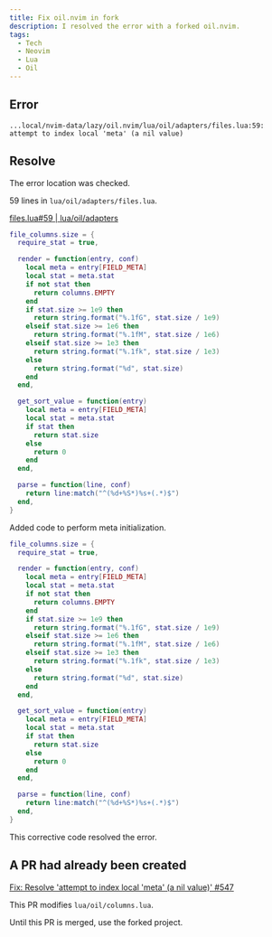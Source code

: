 ```yaml
---
title: Fix oil.nvim in fork
description: I resolved the error with a forked oil.nvim.
tags:
  - Tech
  - Neovim
  - Lua
  - Oil
---
```


## Error

```shell
...local/nvim-data/lazy/oil.nvim/lua/oil/adapters/files.lua:59: attempt to index local 'meta' (a nil value)
```

## Resolve

The error location was checked.

59 lines in `lua/oil/adapters/files.lua`.

[files.lua#59 | lua/oil/adapters](https://github.com/stevearc/oil.nvim/blob/c6a39a69b2df7c10466f150dde0bd23e49c1fba3/lua/oil/adapters/files.lua#L59)

```lua
file_columns.size = {
  require_stat = true,

  render = function(entry, conf)
    local meta = entry[FIELD_META]
    local stat = meta.stat
    if not stat then
      return columns.EMPTY
    end
    if stat.size >= 1e9 then
      return string.format("%.1fG", stat.size / 1e9)
    elseif stat.size >= 1e6 then
      return string.format("%.1fM", stat.size / 1e6)
    elseif stat.size >= 1e3 then
      return string.format("%.1fk", stat.size / 1e3)
    else
      return string.format("%d", stat.size)
    end
  end,

  get_sort_value = function(entry)
    local meta = entry[FIELD_META]
    local stat = meta.stat
    if stat then
      return stat.size
    else
      return 0
    end
  end,

  parse = function(line, conf)
    return line:match("^(%d+%S*)%s+(.*)$")
  end,
}
```

Added code to perform meta initialization.

```lua
file_columns.size = {
  require_stat = true,

  render = function(entry, conf)
    local meta = entry[FIELD_META]
    local stat = meta.stat
    if not stat then
      return columns.EMPTY
    end
    if stat.size >= 1e9 then
      return string.format("%.1fG", stat.size / 1e9)
    elseif stat.size >= 1e6 then
      return string.format("%.1fM", stat.size / 1e6)
    elseif stat.size >= 1e3 then
      return string.format("%.1fk", stat.size / 1e3)
    else
      return string.format("%d", stat.size)
    end
  end,

  get_sort_value = function(entry)
    local meta = entry[FIELD_META]
    local stat = meta.stat
    if stat then
      return stat.size
    else
      return 0
    end
  end,

  parse = function(line, conf)
    return line:match("^(%d+%S*)%s+(.*)$")
  end,
}
```

This corrective code resolved the error.

## A PR had already been created

[Fix: Resolve 'attempt to index local 'meta' (a nil value)' #547](https://github.com/stevearc/oil.nvim/pull/547)

This PR modifies `lua/oil/columns.lua`.

Until this PR is merged, use the forked project.
